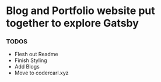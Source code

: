 # Blog and Portfolio website put together to explore Gatsby

### TODOS

- Flesh out Readme
- Finish Styling
- Add Blogs
- Move to codercarl.xyz
